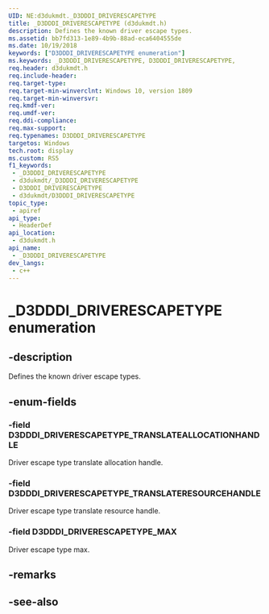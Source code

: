 ```yaml
---
UID: NE:d3dukmdt._D3DDDI_DRIVERESCAPETYPE
title: _D3DDDI_DRIVERESCAPETYPE (d3dukmdt.h)
description: Defines the known driver escape types.
ms.assetid: bb7fd313-1e89-4b9b-88ad-eca6404555de
ms.date: 10/19/2018
keywords: ["D3DDDI_DRIVERESCAPETYPE enumeration"]
ms.keywords: _D3DDDI_DRIVERESCAPETYPE, D3DDDI_DRIVERESCAPETYPE,
req.header: d3dukmdt.h
req.include-header: 
req.target-type: 
req.target-min-winverclnt: Windows 10, version 1809
req.target-min-winversvr: 
req.kmdf-ver: 
req.umdf-ver: 
req.ddi-compliance: 
req.max-support: 
req.typenames: D3DDDI_DRIVERESCAPETYPE
targetos: Windows
tech.root: display
ms.custom: RS5
f1_keywords:
 - _D3DDDI_DRIVERESCAPETYPE
 - d3dukmdt/_D3DDDI_DRIVERESCAPETYPE
 - D3DDDI_DRIVERESCAPETYPE
 - d3dukmdt/D3DDDI_DRIVERESCAPETYPE
topic_type:
 - apiref
api_type:
 - HeaderDef
api_location:
 - d3dukmdt.h
api_name:
 - _D3DDDI_DRIVERESCAPETYPE
dev_langs:
 - c++
---
```


# _D3DDDI_DRIVERESCAPETYPE enumeration


## -description

Defines the known driver escape types.

## -enum-fields

### -field D3DDDI_DRIVERESCAPETYPE_TRANSLATEALLOCATIONHANDLE

Driver escape type translate allocation handle.

### -field D3DDDI_DRIVERESCAPETYPE_TRANSLATERESOURCEHANDLE

Driver escape type translate resource handle.

### -field D3DDDI_DRIVERESCAPETYPE_MAX 

Driver escape type max.

## -remarks

## -see-also

